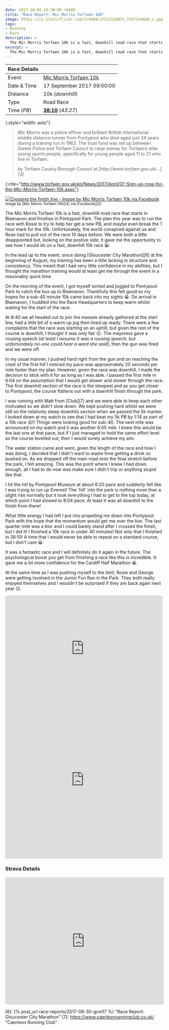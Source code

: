 ```yaml
---
date: 2017-10-05 19:38:00 +0100
title: "Race Report: Mic Morris Torfaen 10k"
image: https://c1.staticflickr.com/5/4469/37513129831_fd5f3e4bb0_n.jpg
tags:
- Running
- Race
description: >
  The Mic Morris Torfaen 10k is a fast, downhill road race that starts in Blaenavon and finishes in Pontypool Park. The plan this year was to run the race with Rosie to try to help her get a new PB, and maybe even break the 1 hour mark for the 10k. Unfortunately, the world conspired against us and Rose had to pull out of the race 10 days before. We were both a little disappointed but, looking on the postive side, it gave me the opportunity to see how I would do on a fast, downhill 10k race
excerpt: >
  The Mic Morris Torfaen 10k is a fast, downhill road race that starts in Blaenavon and finishes in Pontypool Park. The plan this year was to run the race with Rosie to try to help her get a new PB, and maybe even break the 1 hour mark for the 10k. Unfortunately, the world conspired against us and Rose had to pull out of the race 10 days before. We were both a little disappointed but, looking on the postive side, it gave me the opportunity to see how I would do on a fast, downhill 10k race
---
```


| Race Details |                               |
|--------------|-------------------------------|
| Event        | [Mic Morris Torfaen 10k][1]   |
| Date & Time  | 17 September 2017 09:00:00    |
| Distance     | 10k (_downhill_)              |
| Type         | Road Race                     |
| Time (_PB_)  | **[38:10][2]** (_43:27_)      |
{:style="width: auto"}

> Mic Morris was a police officer and brilliant British international middle distance runner from Pontypool who died aged just 24 years during a training run in 1983.  The trust fund was set up between Gwent Police and Torfaen Council to raise money for Torfaen’s elite young sports people, specifically for young people aged 11 to 21 who live in Torfaen.
> <footer>by Torfaen County Borough Council at <cite markdown='1'>[http://www.torfaen.gov.uk/...][3] </cite> </footer>
{:cite="http://www.torfaen.gov.uk/en/News/2017/April/07-Sign-up-now-for-the-Mic-Morris-Torfaen-10k.aspx"}

<div class='flickr image alignright'>
<span>
  <a title='Crossing the finish line - Image by Mic Morris Torfaen 10k via Facebook' href='https://c1.staticflickr.com/5/4469/37513129831_443aee7dc3_o.jpg' class='image'>
    <img src='https://c1.staticflickr.com/5/4469/37513129831_fd5f3e4bb0_n.jpg' alt='Crossing the finish line - Image by Mic Morris Torfaen 10k via Facebook' />
  </a>
  <a title='View on Flickr' href='https://www.flickr.com/photos/richard-perry/37513129831/' class='flickrlink'> </a>
</span>
<small class='aligncentre' markdown='1'>Image by [Mic Morris Torfaen 10k][4] via [Facebook][5]</small>
</div>

The Mic Morris Torfaen 10k is a fast, downhill road race that starts in Blaenavon and finishes in Pontypool Park. The plan this year was to run the race with Rosie to try to help her get a new PB, and maybe even break the 1 hour mark for the 10k. Unfortunately, the world conspired against us and Rose had to pull out of the race 10 days before. We were both a little disappointed but, looking on the postive side, it gave me the opportunity to see how I would do on a fast, downhill 10k race :grinning:. 

In the lead up to the event, since doing [Gloucester City Marathon][6] at the beginning of August, my training has been a little lacking in structure and consistency. This meant that I had very little confidence in my abilities, but I thought the marathon training would at least get me through the event in a reasonably quick time. 

On the morning of the event, I got myself sorted and jogged to Pontypool Park to catch the bus up to Blaenavon. Thankfully this felt good so my hopes for a sub-40 minute 10k came back into my sights :grinning:. On arrival in Blaenavon, I huddled into the Race Headquarters to keep warm whilst waiting for the start of the race.

At 8:40 we all headed out to join the masses already gathered at the start line, had a little bit of a warm up jog then lined up ready. There were a few complaints that the race was starting on an uphill, but given the rest of the course is downhill, I thought it was only fair :wink:. The mayoress gave a rousing speech (_at least I assume it was a rousing speech, but unfortunately no-one could hear a word she said_), then the gun was fired and we were off. 

In my usual manner, I pushed hard right from the gun and on reaching the crest of the first hill I noticed my pace was approximately 20 seconds per mile faster than my plan. However, given the race was downhill, I made the decision to stick with it for as long as I was able. I passed the first mile in 6:04 on the assumption that I would get slower and slower through the race. The first downhill section of the race is the steepest and as you get closer to Pontypool, the course flattens out with a downhill finish through the park. 

I was running with Matt from [Club][7] and we were able to keep each other motivated so we didn't slow down. We kept pushing hard whilst we were still on the relatively steep downhils section when we passed the 5k marker. I looked down at my watch to see that I had beat my 5k PB by 1:14 as part of a 10k race :open_mouth:!! Things were looking good for sub-40. The next mile was announced on my watch and it was another 6:05 mile. I knew this would be the last one at that pace, but if I just managed to hold the same effort level as the course levelled out, then I would surely achieve my aim.

The water station came and went, given the length of the race and how I was doing, I decided that I didn't want to waste time getting a drink so pushed on. As we dropped off the main road onto the final stretch before the park, I felt amazing. This was the point where I knew I had down enough, all I had to do now was make sure I didn't trip or anything stupid like that.

I hit the hill by Pontypool Museum at about 6:20 pace and suddenly felt like I was trying to run up Everest! The 'hill' into the park is nothing more than a slight rise normally but it took everything I had to get to the top today, at which point I had slowed to 8:04 pace. At least it was all downhill to the finish from there!

What little energy I had left I put into propelling me down into Pontypool Park with the hope that the momentum would get me over the line. The last quarter mile was a blur and I could barely stand after I crossed the finish, but I did it! I finished a 10k race in under 40 minutes! Not only that I finished in 38:10! A time that I would never be able to repeat on a standard course, but I don't care :grinning:.

It was a fantastic race and I will definitely do it again in the future. The psychological boost you get from finishing a race like this is incredible. It gave me a lot more confidence for the Cardiff Half Marathon :grinning:.

At the same time as I was pushing myself to the limit, Rosie and George were getting involved in the Junior Fun Run in the Park. They both really enjoyed themselves and I wouldn't be surprised if they are back again next year :wink:.

<iframe src="https://www.facebook.com/plugins/post.php?href=https%3A%2F%2Fwww.facebook.com%2FMicMorris10k%2Fphotos%2Fa.765194153667390.1073741834.223730491147095%2F765197147000424%2F%3Ftype%3D3&width=500" width="500" height="335" style="border:none;overflow:hidden" scrolling="no" frameborder="0" allowTransparency="true" class="aligncentre"></iframe>

<iframe src="https://www.facebook.com/plugins/post.php?href=https%3A%2F%2Fwww.facebook.com%2FMicMorris10k%2Fphotos%2Fa.765194153667390.1073741834.223730491147095%2F765195687000570%2F%3Ftype%3D3&width=500" width="500" height="502" style="border:none;overflow:hidden" scrolling="no" frameborder="0" allowTransparency="true" class="aligncentre"></iframe>

### Strava Details

<iframe height='405' width='100%' frameborder='0' allowtransparency='true' scrolling='no' src='https://www.strava.com/activities/1187809645/embed/dc0b50d18a268938dc097716d27e208d2c1e6ed3'> </iframe>

[1]: https://www.facebook.com/MicMorris10k/ "Mic Morris Torfaen 10K"
[2]: https://www.fullonsport.com/event/72469/results/?page=all "Mic Morris Torfaen 10K Results"
[3]: http://www.torfaen.gov.uk/en/News/2017/April/07-Sign-up-now-for-the-Mic-Morris-Torfaen-10k.aspx
[4]: https://www.facebook.com/MicMorris10k/
[5]: https://www.facebook.com/pg/MicMorris10k/photos/?tab=album&album_id=764914273695378
[6]: {% post_url race-reports/2017-08-30-gcm17 %} "Race Report: Gloucester City Marathon"
[7]: https://www.caerleonrunningclub.co.uk/ "Caerleon Running Club"